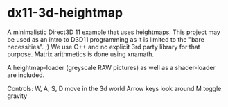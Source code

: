 dx11-3d-heightmap
=================

A minimalistic Direct3D 11 example that uses heightmaps.
This project may be used as an intro to D3D11 programming as it is limited to the "bare necessities". ;)
We use C++ and no explicit 3rd party library for that purpose.
Matrix arithmetics is done using xnamath.

A heightmap-loader (greyscale RAW pictures) as well as a shader-loader are included.



Controls:
W, A, S, D    move in the 3d world
Arrow         keys look around
M             toggle gravity










